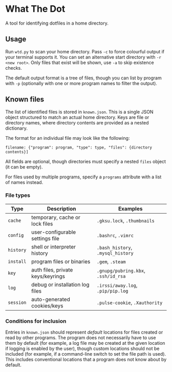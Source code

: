 # What The Dot

A tool for identifying dotfiles in a home directory.

## Usage

Run `wtd.py` to scan your home directory.  Pass `-c` to force colourful output if your terminal supports it.  You can set an alternative start directory with `-r <new root>`.  Only files that exist will be shown, use `-a` to skip existence checks.

The default output format is a tree of files, though you can list by program with `-p` (optionally with one or more program names to filter the output).

## Known files

The list of identified files is stored in `known.json`.  This is a single JSON object structured to match an actual home directory.  Keys are file or directory names, where directory contents are provided as a nested dictionary.

The format for an individual file may look like the following:

```
filename: {"program": program, "type": type, "files": {directory contents}]
```

All fields are optional, though directories must specify a nested `files` object (it can be empty).

For files used by multiple programs, specify a `programs` attribute with a list of names instead.

### File types

| Type      | Description                       | Examples                            |
| --------- | --------------------------------- | ----------------------------------- |
| `cache`   | temporary, cache or lock files    | `.gksu.lock`, `.thumbnails`         |
| `config`  | user-configurable settings file   | `.bashrc`, `.vimrc`                 |
| `history` | shell or interpreter history      | `.bash_history`, `.mysql_history`   |
| `install` | program files or binaries         | `.gem`, `.steam`                    |
| `key`     | auth files, private keys/keyrings | `.gnupg/pubring.kbx`, `.ssh/id_rsa` |
| `log`     | debug or installation log files   | `.irssi/away.log`, `.pip/pip.log`   |
| `session` | auto-generated cookies/keys       | `.pulse-cookie`, `.Xauthority`      |

### Conditions for inclusion

Entries in `known.json` should represent *default* locations for files created or read by other programs.  The program does not necessarily have to use them by default (for example, a log file may be created at the given location if logging is enabled by the user), though custom locations should not be included (for example, if a command-line switch to set the file path is used).  This includes conventional locations that a program does not know about by default.
